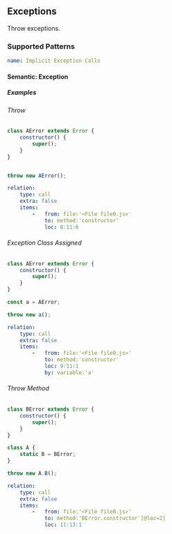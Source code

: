 ## Exceptions

Throw exceptions.

### Supported Patterns

```yaml 
name: Implicit Exception Calls
```

#### Semantic: Exception

##### Examples

###### Throw

<!--pycg:exceptions/raise-->

```js
class AError extends Error {
    constructor() {
        super();
    }
}


throw new AError();
```

```yaml
relation:
    type: call
    extra: false
    items:
        -   from: file:'<File file0.js>'
            to: method:'constructor'
            loc: 8:11:6
```

###### Exception Class Assigned

<!--pycg:exceptions/raise_assigned-->

```js
class AError extends Error {
    constructor() {
        super();
    }
}

const a = AError;

throw new a();
```

```yaml
relation:
    type: call
    extra: false
    items:
        -   from: file:'<File file0.js>'
            to: method:'constructor'
            loc: 9:11:1
            by: variable:'a'
```

###### Throw Method

<!--pycg:exceptions/raise_attr-->

```js
class BError extends Error {
    constructor() {
        super();
    }
}

class A {
    static B = BError;
}

throw new A.B();
```

```yaml
relation:
    type: call
    extra: false
    items:
        -   from: file:'<File file0.js>'
            to: method:'BError.constructor'[@loc=2]
            loc: 11:13:1
```

<!-- This is a highly dynamic feature, so we can't really do much with it.

#### Semantic: Generator.return()

```text
https://developer.mozilla.org/en-US/docs/Web/JavaScript/Reference/Global_Objects/Generator/return
```

##### Examples

###### Using with a try-finally block

```js
function func1() {
    console.log('func1')
};

function func2() {
    console.log('func2')
};

function func3() {
    console.log('func3')
};

function* gen() {
    yield func1;
    try {
        yield func2;
        yield func3;
    } finally {
        yield func4;
    }
}

const g = gen();

g.next().value();       // func1 called, output `func1`
g.next().value();       // func2
g.return().value();     // func4 (The control flow must be inside the try block)
```
